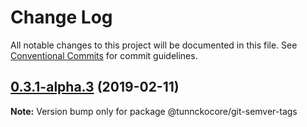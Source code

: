 # Change Log

All notable changes to this project will be documented in this file.
See [Conventional Commits](https://conventionalcommits.org) for commit guidelines.

## [0.3.1-alpha.3](https://github.com/tunnckoCore/hq/compare/@tunnckocore/git-semver-tags@0.3.1-alpha.1...@tunnckocore/git-semver-tags@0.3.1-alpha.3) (2019-02-11)

**Note:** Version bump only for package @tunnckocore/git-semver-tags
